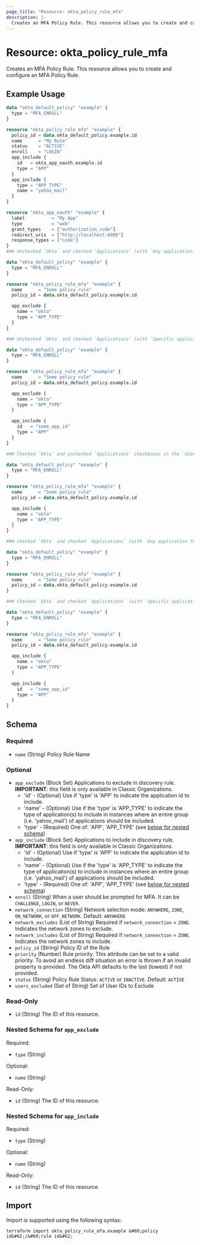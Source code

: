 ```yaml
---
page_title: "Resource: okta_policy_rule_mfa"
description: |-
  Creates an MFA Policy Rule. This resource allows you to create and configure an MFA Policy Rule.
---
```


# Resource: okta_policy_rule_mfa

Creates an MFA Policy Rule. This resource allows you to create and configure an MFA Policy Rule.

## Example Usage

```terraform
data "okta_default_policy" "example" {
  type = "MFA_ENROLL"
}

resource "okta_policy_rule_mfa" "example" {
  policy_id = data.okta_default_policy.example.id
  name      = "My Rule"
  status    = "ACTIVE"
  enroll    = "LOGIN"
  app_include {
    id   = okta_app_oauth.example.id
    type = "APP"
  }
  app_include {
    type = "APP_TYPE"
    name = "yahoo_mail"
  }
}

resource "okta_app_oauth" "example" {
  label          = "My App"
  type           = "web"
  grant_types    = ["authorization_code"]
  redirect_uris  = ["http://localhost:8000"]
  response_types = ["code"]
}
### Unchecked `Okta` and checked `Applications` (with `Any application that supports MFA enrollment` option) checkboxes in the `User is accessing` section corresponds to the following config:

data "okta_default_policy" "example" {
  type = "MFA_ENROLL"
}

resource "okta_policy_rule_mfa" "example" {
  name      = "Some policy rule"
  policy_id = data.okta_default_policy.example.id

  app_exclude {
    name = "okta"
    type = "APP_TYPE"
  }
}

### Unchecked `Okta` and checked `Applications` (with `Specific applications` option) checkboxes in the `User is accessing` section corresponds to the following config:

data "okta_default_policy" "example" {
  type = "MFA_ENROLL"
}

resource "okta_policy_rule_mfa" "example" {
  name      = "Some policy rule"
  policy_id = data.okta_default_policy.example.id

  app_exclude {
    name = "okta"
    type = "APP_TYPE"
  }

  app_include {
    id   = "some_app_id"
    type = "APP"
  }
}

### Checked `Okta` and unchecked `Applications` checkboxes in the `User is accessing` section corresponds to the following config:

data "okta_default_policy" "example" {
  type = "MFA_ENROLL"
}

resource "okta_policy_rule_mfa" "example" {
  name      = "Some policy rule"
  policy_id = data.okta_default_policy.example.id

  app_include {
    name = "okta"
    type = "APP_TYPE"
  }
}

### Checked `Okta` and checked `Applications` (with `Any application that supports MFA enrollment` option) checkboxes in the `User is accessing` section corresponds to the following config:

data "okta_default_policy" "example" {
  type = "MFA_ENROLL"
}

resource "okta_policy_rule_mfa" "example" {
  name      = "Some policy rule"
  policy_id = data.okta_default_policy.example.id
}

### Checked `Okta` and checked `Applications` (with `Specific applications` option) checkboxes in the `User is accessing` section corresponds to the following config:

data "okta_default_policy" "example" {
  type = "MFA_ENROLL"
}

resource "okta_policy_rule_mfa" "example" {
  name      = "Some policy rule"
  policy_id = data.okta_default_policy.example.id

  app_include {
    name = "okta"
    type = "APP_TYPE"
  }

  app_include {
    id   = "some_app_id"
    type = "APP"
  }
}
```

<!-- schema generated by tfplugindocs -->
## Schema

### Required

- `name` (String) Policy Rule Name

### Optional

- `app_exclude` (Block Set) Applications to exclude in discovery rule. **IMPORTANT**: this field is only available in Classic Organizations.
	- 'id' - (Optional) Use if 'type' is 'APP' to indicate the application id to include.
	- 'name' - (Optional) Use if the 'type' is 'APP_TYPE' to indicate the type of application(s) to include in instances where an entire group (i.e. 'yahoo_mail') of applications should be included.
	- 'type' - (Required) One of: 'APP', 'APP_TYPE' (see [below for nested schema](#nestedblock--app_exclude))
- `app_include` (Block Set) Applications to include in discovery rule. **IMPORTANT**: this field is only available in Classic Organizations.
	- 'id' - (Optional) Use if 'type' is 'APP' to indicate the application id to include.
	- 'name' - (Optional) Use if the 'type' is 'APP_TYPE' to indicate the type of application(s) to include in instances where an entire group (i.e. 'yahoo_mail') of applications should be included.
	- 'type' - (Required) One of: 'APP', 'APP_TYPE' (see [below for nested schema](#nestedblock--app_include))
- `enroll` (String) When a user should be prompted for MFA. It can be `CHALLENGE`, `LOGIN`, or `NEVER`.
- `network_connection` (String) Network selection mode: `ANYWHERE`, `ZONE`, `ON_NETWORK`, or `OFF_NETWORK`. Default: `ANYWHERE`
- `network_excludes` (List of String) Required if `network_connection` = `ZONE`. Indicates the network zones to exclude.
- `network_includes` (List of String) Required if `network_connection` = `ZONE`. Indicates the network zones to include.
- `policy_id` (String) Policy ID of the Rule
- `priority` (Number) Rule priority. This attribute can be set to a valid priority. To avoid an endless diff situation an error is thrown if an invalid property is provided. The Okta API defaults to the last (lowest) if not provided.
- `status` (String) Policy Rule Status: `ACTIVE` or `INACTIVE`. Default: `ACTIVE`
- `users_excluded` (Set of String) Set of User IDs to Exclude

### Read-Only

- `id` (String) The ID of this resource.

<a id="nestedblock--app_exclude"></a>
### Nested Schema for `app_exclude`

Required:

- `type` (String)

Optional:

- `name` (String)

Read-Only:

- `id` (String) The ID of this resource.


<a id="nestedblock--app_include"></a>
### Nested Schema for `app_include`

Required:

- `type` (String)

Optional:

- `name` (String)

Read-Only:

- `id` (String) The ID of this resource.

## Import

Import is supported using the following syntax:

```shell
terraform import okta_policy_rule_mfa.example &#60;policy id&#62;/&#60;rule id&#62;
```
